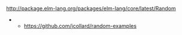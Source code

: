http://package.elm-lang.org/packages/elm-lang/core/latest/Random
- - https://github.com/jcollard/random-examples
